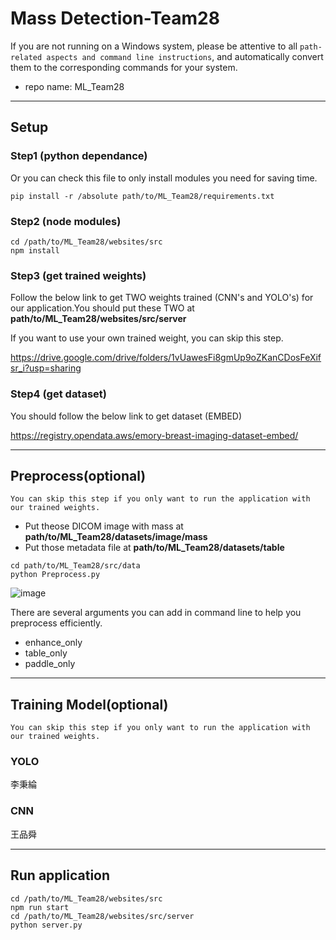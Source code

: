 # Mass Detection-Team28

If you are not running on a Windows system, please be attentive to all `path-related aspects and command line instructions`, and automatically convert them to the corresponding commands for your system.

* repo name: ML_Team28
  
- - -

## Setup

### Step1 (python dependance)
Or you can check this file to only install modules you need for saving time.

```
pip install -r /absolute path/to/ML_Team28/requirements.txt
```


### Step2 (node modules)

```
cd /path/to/ML_Team28/websites/src
npm install
```

### Step3 (get trained weights)
Follow the below link to get TWO weights trained (CNN's and YOLO's) for our application.You should put these TWO at **path/to/ML_Team28/websites/src/server**

If you want to use your own trained weight, you can skip this step.

https://drive.google.com/drive/folders/1vUawesFi8gmUp9oZKanCDosFeXifsr_i?usp=sharing

### Step4 (get dataset)
You should follow the below link to get dataset (EMBED)

https://registry.opendata.aws/emory-breast-imaging-dataset-embed/

- - -

## Preprocess(optional)
```
You can skip this step if you only want to run the application with our trained weights.
```
* Put theose DICOM image with mass at **path/to/ML_Team28/datasets/image/mass**
* Put those metadata file at **path/to/ML_Team28/datasets/table**

```
cd path/to/ML_Team28/src/data
python Preprocess.py
```

![image](https://hackmd.io/_uploads/B1sP9lQFa.png)

There are several arguments you can add in command line to help you preprocess efficiently.
* enhance_only
* table_only
* paddle_only

- - -

## Training Model(optional)
```
You can skip this step if you only want to run the application with our trained weights.
```
### YOLO
李秉綸

### CNN
王品舜

- - -

## Run application

```
cd /path/to/ML_Team28/websites/src
npm run start
cd /path/to/ML_Team28/websites/src/server
python server.py
```
